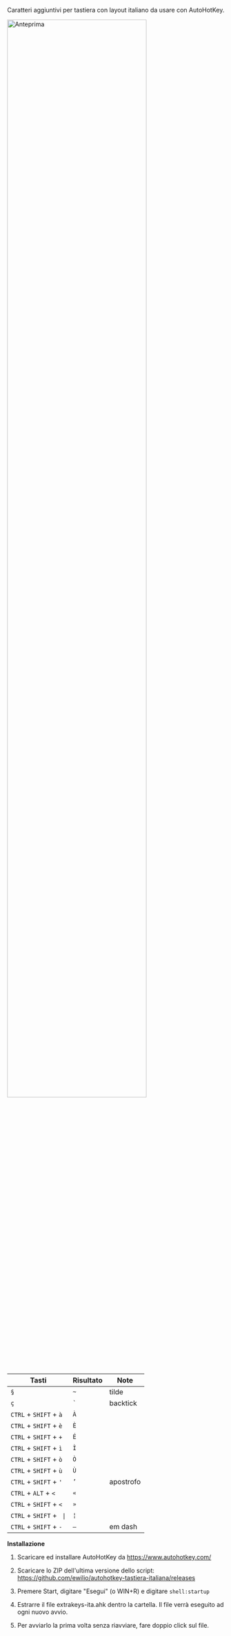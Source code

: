 
Caratteri aggiuntivi per tastiera con layout italiano da usare con AutoHotKey.

<img src="https://github.com/ewilio/autohotkey-tastiera-italiana/blob/master/extrakeys-ita.png" alt="Anteprima" width="80%"/>

| Tasti | Risultato | Note |
| - | - |-|
|  `§` | `~` | tilde |
|  `ç` | `` ` `` | backtick |
| `CTRL` + `SHIFT` + `à` | `À` ||
| `CTRL` + `SHIFT` + `è` | `È` ||
| `CTRL` + `SHIFT` + `+` | `É` ||
| `CTRL` + `SHIFT` + `ì` | `Ì` ||
| `CTRL` + `SHIFT` + `ò` | `Ò` ||
| `CTRL` + `SHIFT` + `ù` | `Ù` ||
| `CTRL` + `SHIFT` + `'`| `’`| apostrofo |
| `CTRL` + `ALT` + `<`| `«` |  |
| `CTRL` + `SHIFT` + `<`| `»` |  |
| `CTRL` + `SHIFT` + `` \|`` | `¦` | |
| `CTRL` + `SHIFT` + `-`| `—` | em dash |

**Installazione**

1. Scaricare ed installare AutoHotKey da https://www.autohotkey.com/

2. Scaricare lo ZIP dell'ultima versione dello script: https://github.com/ewilio/autohotkey-tastiera-italiana/releases

3. Premere Start, digitare "Esegui" (o WIN+R) e digitare `shell:startup`

4. Estrarre il file extrakeys-ita.ahk dentro la cartella. Il file verrà eseguito ad ogni nuovo avvio.

5. Per avviarlo la prima volta senza riavviare, fare doppio click sul file.


